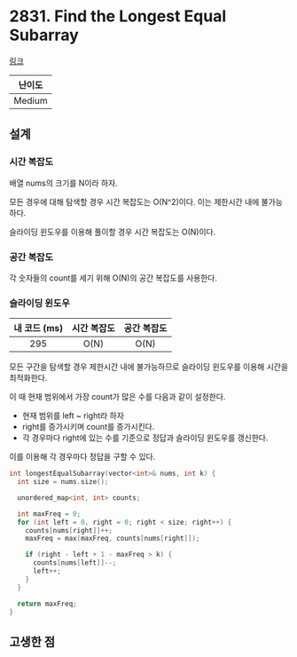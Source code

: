 # 2831. Find the Longest Equal Subarray

[링크](https://leetcode.com/problems/find-the-longest-equal-subarray/)

| 난이도 |
| :----: |
| Medium |

## 설계

### 시간 복잡도

배열 nums의 크기를 N이라 하자.

모든 경우에 대해 탐색할 경우 시간 복잡도는 O(N^2)이다. 이는 제한시간 내에 불가능하다.

슬라이딩 윈도우를 이용해 풀이할 경우 시간 복잡도는 O(N)이다.

### 공간 복잡도

각 숫자들의 count를 세기 위해 O(N)의 공간 복잡도를 사용한다.

### 슬라이딩 윈도우

| 내 코드 (ms) | 시간 복잡도 | 공간 복잡도 |
| :----------: | :---------: | :---------: |
|     295      |    O(N)     |    O(N)     |

모든 구간을 탐색할 경우 제한시간 내에 불가능하므로 슬라이딩 윈도우를 이용해 시간을 최적화한다.

이 때 현재 범위에서 가장 count가 많은 수를 다음과 같이 설정한다.

- 현재 범위를 left ~ right라 하자
- right를 증가시키며 count를 증가시킨다.
- 각 경우마다 right에 있는 수를 기준으로 정답과 슬라이딩 윈도우를 갱신한다.

이를 이용해 각 경우마다 정답을 구할 수 있다.

```cpp
int longestEqualSubarray(vector<int>& nums, int k) {
  int size = nums.size();

  unordered_map<int, int> counts;

  int maxFreq = 0;
  for (int left = 0, right = 0; right < size; right++) {
    counts[nums[right]]++;
    maxFreq = max(maxFreq, counts[nums[right]]);

    if (right - left + 1 - maxFreq > k) {
      counts[nums[left]]--;
      left++;
    }
  }

  return maxFreq;
}
```

## 고생한 점
